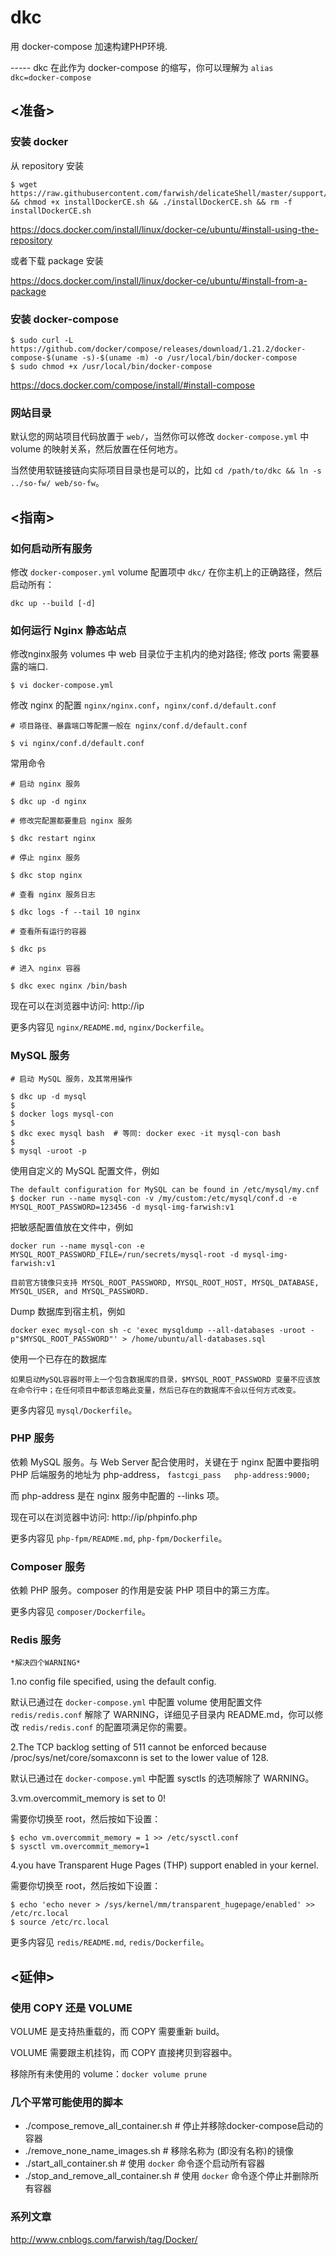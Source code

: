 # dkc

用 docker-compose 加速构建PHP环境.

----- dkc 在此作为 docker-compose 的缩写，你可以理解为 `alias dkc=docker-compose`


## <准备>

### 安装 docker

从 repository 安装
```
$ wget https://raw.githubusercontent.com/farwish/delicateShell/master/support/installDockerCE.sh && chmod +x installDockerCE.sh && ./installDockerCE.sh && rm -f installDockerCE.sh
```
https://docs.docker.com/install/linux/docker-ce/ubuntu/#install-using-the-repository  

或者下载 package 安装

https://docs.docker.com/install/linux/docker-ce/ubuntu/#install-from-a-package  


### 安装 docker-compose

```
$ sudo curl -L https://github.com/docker/compose/releases/download/1.21.2/docker-compose-$(uname -s)-$(uname -m) -o /usr/local/bin/docker-compose
$ sudo chmod +x /usr/local/bin/docker-compose
```

https://docs.docker.com/compose/install/#install-compose


### 网站目录

默认您的网站项目代码放置于 `web/`，当然你可以修改 `docker-compose.yml` 中 volume 的映射关系，然后放置在任何地方。

当然使用软链接链向实际项目目录也是可以的，比如 `cd /path/to/dkc && ln -s ../so-fw/ web/so-fw`。


## <指南>

### 如何启动所有服务

修改 `docker-composer.yml` volume 配置项中 `dkc/` 在你主机上的正确路径，然后启动所有：
```
dkc up --build [-d]
```


### 如何运行 Nginx 静态站点

修改nginx服务 volumes 中 web 目录位于主机内的绝对路径; 修改 ports 需要暴露的端口.
```
$ vi docker-compose.yml
```

修改 nginx 的配置 `nginx/nginx.conf`，`nginx/conf.d/default.conf`
```
# 项目路径、暴露端口等配置一般在 nginx/conf.d/default.conf

$ vi nginx/conf.d/default.conf
```

常用命令
```
# 启动 nginx 服务

$ dkc up -d nginx

# 修改完配置都要重启 nginx 服务

$ dkc restart nginx

# 停止 nginx 服务

$ dkc stop nginx

# 查看 nginx 服务日志

$ dkc logs -f --tail 10 nginx

# 查看所有运行的容器

$ dkc ps

# 进入 nginx 容器

$ dkc exec nginx /bin/bash
```

现在可以在浏览器中访问: http://ip

更多内容见 `nginx/README.md`, `nginx/Dockerfile`。


### MySQL 服务

```
# 启动 MySQL 服务，及其常用操作

$ dkc up -d mysql
$
$ docker logs mysql-con
$
$ dkc exec mysql bash  # 等同: docker exec -it mysql-con bash
$
$ mysql -uroot -p
```

使用自定义的 MySQL 配置文件，例如
```
The default configuration for MySQL can be found in /etc/mysql/my.cnf  
$ docker run --name mysql-con -v /my/custom:/etc/mysql/conf.d -e MYSQL_ROOT_PASSWORD=123456 -d mysql-img-farwish:v1
```

把敏感配置值放在文件中，例如
```
docker run --name mysql-con -e MYSQL_ROOT_PASSWORD_FILE=/run/secrets/mysql-root -d mysql-img-farwish:v1

目前官方镜像只支持 MYSQL_ROOT_PASSWORD, MYSQL_ROOT_HOST, MYSQL_DATABASE, MYSQL_USER, and MYSQL_PASSWORD.
```

Dump 数据库到宿主机，例如
```
docker exec mysql-con sh -c 'exec mysqldump --all-databases -uroot -p"$MYSQL_ROOT_PASSWORD"' > /home/ubuntu/all-databases.sql
```

使用一个已存在的数据库
```
如果启动MySQL容器时带上一个包含数据库的目录，$MYSQL_ROOT_PASSWORD 变量不应该放在命令行中；在任何项目中都该忽略此变量，然后已存在的数据库不会以任何方式改变。
```

更多内容见 `mysql/Dockerfile`。


### PHP 服务

依赖 MySQL 服务。与 Web Server 配合使用时，关键在于 nginx 配置中要指明 PHP 后端服务的地址为 php-address， `fastcgi_pass   php-address:9000;`

而 php-address 是在 nginx 服务中配置的 --links 项。

现在可以在浏览器中访问: http://ip/phpinfo.php

更多内容见 `php-fpm/README.md`, `php-fpm/Dockerfile`。


### Composer 服务

依赖 PHP 服务。composer 的作用是安装 PHP 项目中的第三方库。

更多内容见 `composer/Dockerfile`。


### Redis 服务

    *解决四个WARNING*

1.no config file specified, using the default config.

默认已通过在 `docker-compose.yml` 中配置 volume 使用配置文件 `redis/redis.conf` 解除了 WARNING，详细见子目录内 README.md，你可以修改 `redis/redis.conf` 的配置项满足你的需要。

2.The TCP backlog setting of 511 cannot be enforced because /proc/sys/net/core/somaxconn is set to the lower value of 128.

默认已通过在 `docker-compose.yml` 中配置 sysctls 的选项解除了 WARNING。

3.vm.overcommit_memory is set to 0!

需要你切换至 root，然后按如下设置：
```
$ echo vm.overcommit_memory = 1 >> /etc/sysctl.conf
$ sysctl vm.overcommit_memory=1
```

4.you have Transparent Huge Pages (THP) support enabled in your kernel.

需要你切换至 root，然后按如下设置：
```
$ echo 'echo never > /sys/kernel/mm/transparent_hugepage/enabled' >> /etc/rc.local
$ source /etc/rc.local
```

更多内容见 `redis/README.md`, `redis/Dockerfile`。


## <延伸>

### 使用 COPY 还是 VOLUME

VOLUME 是支持热重载的，而 COPY 需要重新 build。

VOLUME 需要跟主机挂钩，而 COPY 直接拷贝到容器中。

移除所有未使用的 volume：`docker volume prune`


### 几个平常可能使用的脚本

* ./compose_remove_all_container.sh # 停止并移除docker-compose启动的容器
* ./remove_none_name_images.sh # 移除名称为 <none> (即没有名称)的镜像
* ./start_all_container.sh # 使用 `docker` 命令逐个启动所有容器
* ./stop_and_remove_all_container.sh # 使用 `docker` 命令逐个停止并删除所有容器


### 系列文章

http://www.cnblogs.com/farwish/tag/Docker/

